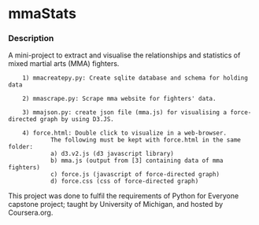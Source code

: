 # mmaStats

### Description

A mini-project to extract and visualise the relationships and statistics of mixed martial arts (MMA) fighters.

        1) mmacreatepy.py: Create sqlite database and schema for holding data
        
        2) mmascrape.py: Scrape mma website for fighters' data.
        
        3) mmajson.py: create json file (mma.js) for visualising a force-directed graph by using D3.JS.
        
        4) force.html: Double click to visualize in a web-browser.
                The following must be kept with force.html in the same folder:
                a) d3.v2.js (d3 javascript library)
                b) mma.js (output from [3] containing data of mma fighters)
                c) force.js (javascript of force-directed graph)
                d) force.css (css of force-directed graph)

This project was done to fulfil the requirements of Python for Everyone capstone project; taught by University of Michigan, and hosted by Coursera.org.
